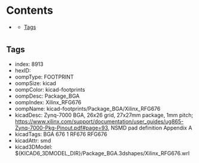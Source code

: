 



Contents
========

* [](#)
	* [Tags](#tags)

# 

## Tags

- index: 8913
- hexID: 
- oompType: FOOTPRINT
- oompSize: kicad
- oompColor: kicad-footprints
- oompDesc: Package_BGA
- oompIndex: Xilinx_RFG676
- oompName: kicad-footprints/Package_BGA/Xilinx_RFG676
- kicadDesc: Zynq-7000 BGA, 26x26 grid, 27x27mm package, 1mm pitch; https://www.xilinx.com/support/documentation/user_guides/ug865-Zynq-7000-Pkg-Pinout.pdf#page=93, NSMD pad definition Appendix A
- kicadTags: BGA 676 1 RF676 RFG676
- kicadAttr: smd
- kicad3DModel: ${KICAD6_3DMODEL_DIR}/Package_BGA.3dshapes/Xilinx_RFG676.wrl

